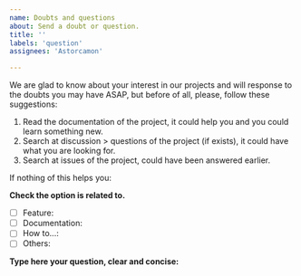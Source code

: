 ```yaml
---
name: Doubts and questions
about: Send a doubt or question.
title: ''
labels: 'question'
assignees: 'Astorcamon'

---
```


We are glad to know about your interest in our projects and will response to the doubts you may have ASAP, but before of all, please, follow these suggestions:
1. Read the documentation of the project, it could help you and you could learn something new.
2. Search at discussion > questions of the project (if exists), it could have what you are looking for.
3. Search at issues of the project, could have been answered earlier.

If nothing of this helps you:

**Check the option is related to.**
- [ ] Feature:
- [ ] Documentation:
- [ ] How to...:
- [ ] Others:

**Type here your question, clear and concise:**
